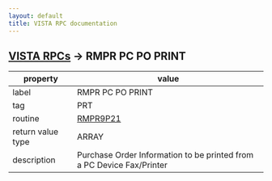 ```yaml
---
layout: default
title: VISTA RPC documentation
---
```




## [VISTA RPCs](TableOfContent.md) &#8594; RMPR PC PO PRINT 

 property | value 
--- | --- 
 label | RMPR PC PO PRINT
 tag | PRT
 routine | [RMPR9P21](http://code.osehra.org/dox/Routine_RMPR9P21_source.html)
 return value type | ARRAY
 description | Purchase Order Information to be printed from a PC Device Fax/Printer 